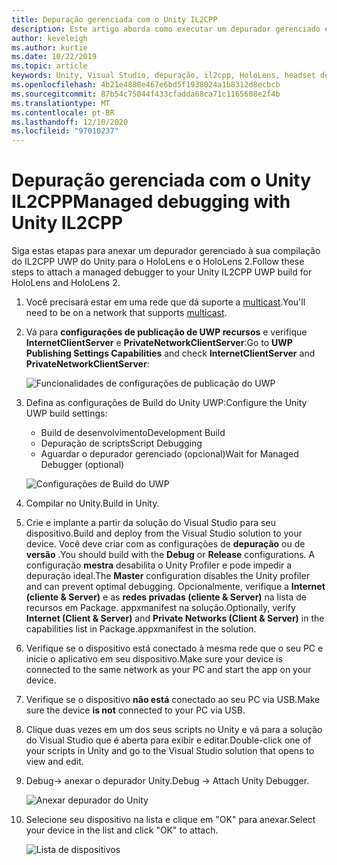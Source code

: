```yaml
---
title: Depuração gerenciada com o Unity IL2CPP
description: Este artigo aborda como executar um depurador gerenciado em seu projeto do IL2CPP UWP do Unity.
author: keveleigh
ms.author: kurtie
ms.date: 10/22/2019
ms.topic: article
keywords: Unity, Visual Studio, depuração, il2cpp, HoloLens, headset de realidade misturada, headset de realidade mista do Windows, headset da realidade virtual, UWP
ms.openlocfilehash: 4b21e4888e467e6bd5f1938024a1b8312d8ecbcb
ms.sourcegitcommit: 87b54c75044f433cfadda68ca71c1165608e2f4b
ms.translationtype: MT
ms.contentlocale: pt-BR
ms.lasthandoff: 12/10/2020
ms.locfileid: "97010237"
---
```

# <a name="managed-debugging-with-unity-il2cpp"></a><span data-ttu-id="e09b8-104">Depuração gerenciada com o Unity IL2CPP</span><span class="sxs-lookup"><span data-stu-id="e09b8-104">Managed debugging with Unity IL2CPP</span></span>

<span data-ttu-id="e09b8-105">Siga estas etapas para anexar um depurador gerenciado à sua compilação do IL2CPP UWP do Unity para o HoloLens e o HoloLens 2.</span><span class="sxs-lookup"><span data-stu-id="e09b8-105">Follow these steps to attach a managed debugger to your Unity IL2CPP UWP build for HoloLens and HoloLens 2.</span></span>

1. <span data-ttu-id="e09b8-106">Você precisará estar em uma rede que dá suporte a [multicast](https://en.wikipedia.org/wiki/Multicast).</span><span class="sxs-lookup"><span data-stu-id="e09b8-106">You'll need to be on a network that supports [multicast](https://en.wikipedia.org/wiki/Multicast).</span></span>
2. <span data-ttu-id="e09b8-107">Vá para **configurações de publicação de UWP recursos** e verifique **InternetClientServer** e **PrivateNetworkClientServer**:</span><span class="sxs-lookup"><span data-stu-id="e09b8-107">Go to **UWP Publishing Settings Capabilities** and check **InternetClientServer** and **PrivateNetworkClientServer**:</span></span>

    ![Funcionalidades de configurações de publicação do UWP](images/il2cpp-debugging-capabilities.png)

3. <span data-ttu-id="e09b8-109">Defina as configurações de Build do Unity UWP:</span><span class="sxs-lookup"><span data-stu-id="e09b8-109">Configure the Unity UWP build settings:</span></span>
    - <span data-ttu-id="e09b8-110">Build de desenvolvimento</span><span class="sxs-lookup"><span data-stu-id="e09b8-110">Development Build</span></span>
    - <span data-ttu-id="e09b8-111">Depuração de scripts</span><span class="sxs-lookup"><span data-stu-id="e09b8-111">Script Debugging</span></span>
    - <span data-ttu-id="e09b8-112">Aguardar o depurador gerenciado (opcional)</span><span class="sxs-lookup"><span data-stu-id="e09b8-112">Wait for Managed Debugger (optional)</span></span>

    ![Configurações de Build do UWP](images/il2cpp-debugging-build.png)

4. <span data-ttu-id="e09b8-114">Compilar no Unity.</span><span class="sxs-lookup"><span data-stu-id="e09b8-114">Build in Unity.</span></span>
5. <span data-ttu-id="e09b8-115">Crie e implante a partir da solução do Visual Studio para seu dispositivo.</span><span class="sxs-lookup"><span data-stu-id="e09b8-115">Build and deploy from the Visual Studio solution to your device.</span></span> <span data-ttu-id="e09b8-116">Você deve criar com as configurações de **depuração** ou de **versão** .</span><span class="sxs-lookup"><span data-stu-id="e09b8-116">You should build with the **Debug** or **Release** configurations.</span></span> <span data-ttu-id="e09b8-117">A configuração **mestra** desabilita o Unity Profiler e pode impedir a depuração ideal.</span><span class="sxs-lookup"><span data-stu-id="e09b8-117">The **Master** configuration disables the Unity profiler and can prevent optimal debugging.</span></span> <span data-ttu-id="e09b8-118">Opcionalmente, verifique a **Internet (cliente & Server)** e as **redes privadas (cliente & Server)** na lista de recursos em Package. appxmanifest na solução.</span><span class="sxs-lookup"><span data-stu-id="e09b8-118">Optionally, verify **Internet (Client & Server)** and **Private Networks (Client & Server)** in the capabilities list in Package.appxmanifest in the solution.</span></span>
6. <span data-ttu-id="e09b8-119">Verifique se o dispositivo está conectado à mesma rede que o seu PC e inicie o aplicativo em seu dispositivo.</span><span class="sxs-lookup"><span data-stu-id="e09b8-119">Make sure your device is connected to the same network as your PC and start the app on your device.</span></span>
7. <span data-ttu-id="e09b8-120">Verifique se o dispositivo **não está** conectado ao seu PC via USB.</span><span class="sxs-lookup"><span data-stu-id="e09b8-120">Make sure the device **is not** connected to your PC via USB.</span></span>
8. <span data-ttu-id="e09b8-121">Clique duas vezes em um dos seus scripts no Unity e vá para a solução do Visual Studio que é aberta para exibir e editar.</span><span class="sxs-lookup"><span data-stu-id="e09b8-121">Double-click one of your scripts in Unity and go to the Visual Studio solution that opens to view and edit.</span></span>
9. <span data-ttu-id="e09b8-122">Debug-> anexar o depurador Unity.</span><span class="sxs-lookup"><span data-stu-id="e09b8-122">Debug -> Attach Unity Debugger.</span></span>

    ![Anexar depurador do Unity](images/il2cpp-debugging-attach.png)

10. <span data-ttu-id="e09b8-124">Selecione seu dispositivo na lista e clique em "OK" para anexar.</span><span class="sxs-lookup"><span data-stu-id="e09b8-124">Select your device in the list and click "OK" to attach.</span></span>

    ![Lista de dispositivos](images/il2cpp-debugging-machines.png)
